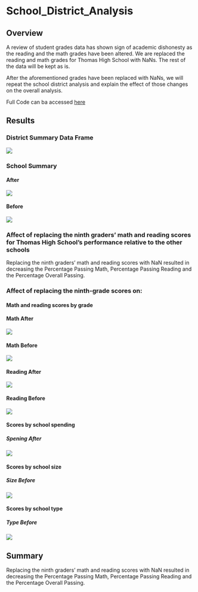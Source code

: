 # School_District_Analysis

## Overview
A review of student grades data has shown sign of academic dishonesty as the reading and the math grades have been altered. We are replaced the reading and math grades for Thomas High School with NaNs. The rest of the data will be kept as is. 

After the aforementioned grades have been replaced with NaNs, we will repeat the school district analysis and explain the effect of those changes on the overall analysis. 

Full Code can ba accessed [here](https://github.com/shayanafzal/School_District_Analysis/blob/67f3c0a21acad7a3f9409bef068944ffd963f3a6/PyCitySchools_Challenge.ipynb)

## Results

### District Summary Data Frame
![](https://github.com/shayanafzal/School_District_Analysis/blob/15e72abcee5bb03816d15790e16a0d0bfdf81d00/Resources/District%20Summary%20Data%20Frame.png)


### School Summary 
#### After
![](https://github.com/shayanafzal/School_District_Analysis/blob/1b691c2dc9b9fd13b7add595c584763eeac7b1e2/Resources/School%20Summary%20After.png)
#### Before
![](https://github.com/shayanafzal/School_District_Analysis/blob/416b0a2d828904f08a963d3295b6ad3001e1bf1e/Resources/School%20Summary%20Before.png)

### Affect of replacing the ninth graders’ math and reading scores for Thomas High School’s performance relative to the other schools
Replacing the ninth graders’ math and reading scores with NaN resulted in decreasing the Percentage Passing Math, Percentage Passing Reading and the Percentage Overall Passing. 

### Affect of replacing the ninth-grade scores on:
#### Math and reading scores by grade
#### Math After
![](https://github.com/shayanafzal/School_District_Analysis/blob/1b691c2dc9b9fd13b7add595c584763eeac7b1e2/Resources/Math%20After.png)
#### Math Before
![](https://github.com/shayanafzal/School_District_Analysis/blob/a2dbe04ded25f4d47d5de115b0bc78202e733bba/Resources/Math%20Before.png)

#### Reading After
![](https://github.com/shayanafzal/School_District_Analysis/blob/1b691c2dc9b9fd13b7add595c584763eeac7b1e2/Resources/Reading%20After.png)
#### Reading Before
![](https://github.com/shayanafzal/School_District_Analysis/blob/1b691c2dc9b9fd13b7add595c584763eeac7b1e2/Resources/Reading%20Before.png)


#### Scores by school spending
##### Spening After
![](https://github.com/shayanafzal/School_District_Analysis/blob/f7abffb1a4c08488292d9732cfdde487e41e47eb/Resources/Spending%20After.png)

#### Scores by school size
##### Size Before
![](https://github.com/shayanafzal/School_District_Analysis/blob/f7abffb1a4c08488292d9732cfdde487e41e47eb/Resources/Size%20Before.png)

#### Scores by school type
##### Type Before
![](https://github.com/shayanafzal/School_District_Analysis/blob/f7abffb1a4c08488292d9732cfdde487e41e47eb/Resources/type%20After.png)


## Summary
Replacing the ninth graders’ math and reading scores with NaN resulted in decreasing the Percentage Passing Math, Percentage Passing Reading and the Percentage Overall Passing.
